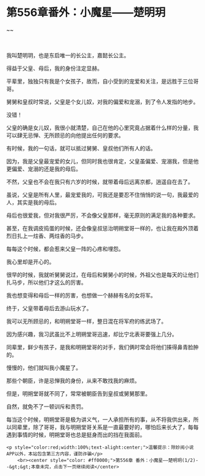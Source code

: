 # 第556章番外：小魔星——楚明玥
~~
    	    <p name="pagetop" href="javascript:void(0);" onclick="return false" style="line-height: 35px;padding: 10px;color: #333;"> </p><p>我叫楚明玥，也是东启唯一的长公主，嘉懿长公主。</p><p>得益于父皇、母后，我的身份注定显赫。</p><p>平辈里，独独只有我是个女孩子，故而，自小受到的宠爱和关注，是远胜于三位哥哥。</p><p>舅舅和皇叔时常说，父皇是个女儿奴，对我的偏爱和宠溺，到了令人发指的地步。</p><p>没错！</p><p>父皇的确是女儿奴，我很小就清楚，自己在他的心里究竟占据着什么样的分量，我可以肆无忌惮、无所顾忌的向他提出任何的要求。</p><p>有时候，我的一句话，就可以抵过舅舅、皇叔他们所有人的话。</p><p>因为，我是父皇最宠爱的女儿，但同时我也很肯定，父皇虽偏爱、宠溺我，但是他更偏爱、宠溺的还是我的母后。</p><p>不然，父皇也不会在我只有六岁的时候，就带着母后远离京都，逍遥自在去了。</p><p>虽说，父皇是所有人里，最宠爱我的，可我还是要忍不住悄悄的说一句，我最爱的人，其实是我的母后。</p><p>母后也很爱我，但对我很严厉，不会像父皇那样，毫无原则的满足我的各种要求。</p><p>甚至，在我调皮捣蛋的时候，还会像皇叔惩治明朔堂哥一样的，也让我在殿外顶着烈日扎上一炷香、两炷香的马步。</p><p>每每这个时候，都会惹来父皇一阵的心疼和埋怨。</p><p>我心里却是开心的。</p><p>很早的时候，我就听舅舅说过，在母后和舅舅小的时候，外祖父也是每天的让他们扎马步，所以他们才这么的厉害。</p><p>我也想变得和母后一样的厉害，也想做一个赫赫有名的女将军。</p><p>终于，父皇带着母后去游山玩水了。</p><p>我可以无所顾忌的，和明朔堂哥一样，整日混在将军府的练武场了。</p><p>因为感兴趣，我习武虽比不上明朔堂哥迅速，却比宁北表哥要强上几分。</p><p>同辈里，鲜少有孩子，是我和明朔堂哥的对手，我们俩时常会将他们揍得鼻青脸肿的。</p><p>慢慢的，他们就叫我小魔星了。</p><p>那些个朝臣，许是忌惮我的身份，从来不敢找我的麻烦。</p><p>但是，明朔堂哥就不同了，常常被朝臣告到皇叔或舅舅那里。</p><p>自然，就免不了一顿训斥和责罚。</p><p>每当这个时候，明朔堂哥是极为讲义气，一人承担所有的事，从不将我供出来，所以同辈里，除了哥哥，我与明朔堂哥关系是一直最要好的，哪怕后来长大了，每每遇到事情的时候，明朔堂哥也总是挺身而出的挡在我面前。</p>
    	
   	<p style="color:red;width:100%;text-alight:center;">温馨提示：除妙阅小说APP以外，本站包含第三方内容，谨防诈骗</p>
    	<br><center style="color: #ff0000;">第556章 番外：小魔星——楚明玥(1/2)--&gt;&gt;本章未完，点击下一页继续阅读</center>
    	